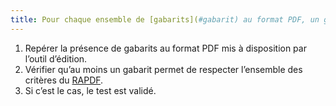 ```yaml
---
title: Pour chaque ensemble de [gabarits](#gabarit) au format PDF, un gabarit au moins est conforme au [RAPDF](../rapdf1/index.html). Cette règle est-elle respectée ? ?
---
```


1. Repérer la présence de gabarits au format PDF mis à disposition par l’outil d’édition.
2. Vérifier qu’au moins un gabarit permet de respecter l’ensemble des critères du [RAPDF](../rapdf1/index.html).
5. Si c’est le cas, le test est validé.